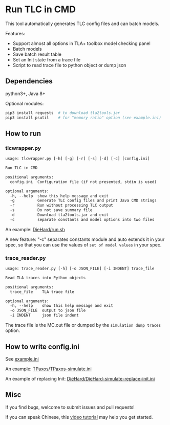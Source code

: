 # Run TLC in CMD

This tool automatically generates TLC config files and can batch models.

Features:

- Support almost all options in TLA+ toolbox model checking panel
- Batch models
- Save batch result table
- Set an Init state from a trace file
- Script to read trace file to python object or dump json

## Dependencies

python3+, Java 8+

Optional modules:

```sh
pip3 install requests  # to download tla2tools.jar
pip3 install psutil    # for "memory ratio" option (see example.ini)
```

## How to run

### tlcwrapper.py

```txt
usage: tlcwrapper.py [-h] [-g] [-r] [-s] [-d] [-c] [config.ini]

Run TLC in CMD

positional arguments:
  config.ini  Configuration file (if not presented, stdin is used)

optional arguments:
  -h, --help  show this help message and exit
  -g          Generate TLC config files and print Java CMD strings
  -r          Run without processing TLC output
  -s          Do not save summary file
  -d          Download tla2tools.jar and exit
  -c          separate constants and model options into two files
```

An example: [DieHard/run.sh](./examples/DieHard/run.sh)

A new feature: "-c" separates constants module and auto extends it in your spec,
so that you can use the values of `set of model values` in your spec.

### trace_reader.py

```txt
usage: trace_reader.py [-h] [-o JSON_FILE] [-i INDENT] trace_file

Read TLA traces into Python objects

positional arguments:
  trace_file    TLA trace file

optional arguments:
  -h, --help    show this help message and exit
  -o JSON_FILE  output to json file
  -i INDENT     json file indent
```

The trace file is the MC.out file or dumped by the `simulation dump traces` option.

## How to write config.ini

See [example.ini](./example.ini)

An example: [TPaxos/TPaxos-simulate.ini](./examples/TPaxos/TPaxos-simulate.ini)

An example of replacing Init:
[DieHard/DieHard-simulate-replace-init.ini](./examples/DieHard/DieHard-simulate-replace-init.ini)

## Misc

If you find bugs, welcome to submit issues and pull requests!

If you can speak Chinese, this [video tutorial](https://www.bilibili.com/video/BV1B3411r71a) may help you get started.
